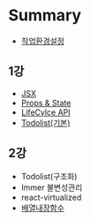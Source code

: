 # Summary

* [작업환경설정](README.md)

## 1강

* [JSX](1ac15/jsx.md)
* [Props & State](1ac15/props-and-state.md)
* [LifeCylce API](1ac15/lifecylce-api.md)
* [Todolist\(기본\)](1ac15/todolistae30-bcf829.md)

## 2강

* Todolist\(구조화\)
* Immer 불변성관리
* react-virtualized
* [배열내장함수](2ac15/bc30-c5f4-b0b4-c7a5-d568-c218.md)

